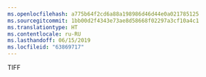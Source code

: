 ```yaml
---
ms.openlocfilehash: a775b64f2cd6a88a198986d46d44e0a021785125
ms.sourcegitcommit: 1bb00d2f4343e73ae8d58668f02297a3cf10a4c1
ms.translationtype: HT
ms.contentlocale: ru-RU
ms.lasthandoff: 06/15/2019
ms.locfileid: "63869717"
---
```

TIFF